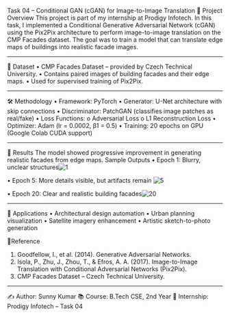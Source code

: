 Task 04 – Conditional GAN (cGAN) for Image-to-Image Translation
📌 Project Overview
This project is part of my internship at Prodigy Infotech.
In this task, I implemented a Conditional Generative Adversarial Network (cGAN) using the Pix2Pix architecture to perform image-to-image translation on the CMP Facades dataset.
The goal was to train a model that can translate edge maps of buildings into realistic facade images.
________________________________________
📂 Dataset
•	CMP Facades Dataset – provided by Czech Technical University.
•	Contains paired images of building facades and their edge maps.
•	Used for supervised training of Pix2Pix.
________________________________________
🛠️ Methodology
•	Framework: PyTorch
•	Generator: U-Net architecture with skip connections
•	Discriminator: PatchGAN (classifies image patches as real/fake)
•	Loss Functions:
o	Adversarial Loss
o	L1 Reconstruction Loss
•	Optimizer: Adam (lr = 0.0002, β1 = 0.5)
•	Training: 20 epochs on GPU (Google Colab CUDA support)
________________________________________
🚀 Results
The model showed progressive improvement in generating realistic facades from edge maps.
Sample Outputs
•	Epoch 1: Blurry, unclear structures![1](https://github.com/user-attachments/assets/1fbccd42-e716-4704-9ade-62fc333f53e5)


•	Epoch 5: More details visible, but artifacts remain ![5](https://github.com/user-attachments/assets/9bead936-839a-4b19-9834-74e510a495ab)

•	Epoch 20: Clear and realistic building facades![20](https://github.com/user-attachments/assets/868d9f6d-8759-4c60-88d8-2cfa6378c2c3)
 
________________________________________
📌 Applications
•	Architectural design automation
•	Urban planning visualization
•	Satellite imagery enhancement
•	Artistic sketch-to-photo generation

📖Reference
1.	Goodfellow, I., et al. (2014). Generative Adversarial Networks.
2.	Isola, P., Zhu, J., Zhou, T., & Efros, A. A. (2017). Image-to-Image Translation with Conditional Adversarial Networks (Pix2Pix).
3.	CMP Facades Dataset – Czech Technical University.
________________________________________
✍️ Author: Sunny Kumar
📚 Course: B.Tech CSE, 2nd Year
🎯 Internship: Prodigy Infotech – Task 04

